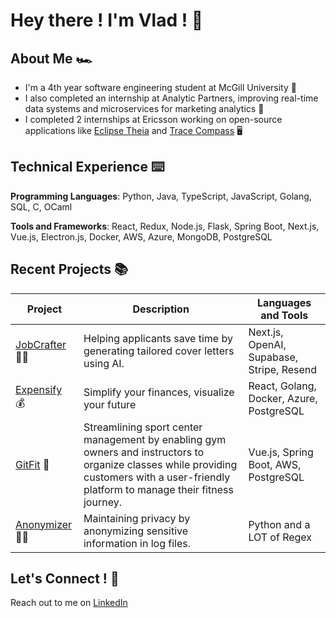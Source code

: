 # Hey there ! I'm Vlad ! 👋

## About Me 🏎️
- I'm a 4th year software engineering student at McGill University 🍁
- I also completed an internship at Analytic Partners, improving real-time data systems and microservices for marketing analytics 🚀
- I completed 2 internships at Ericsson working on open-source applications like [Eclipse Theia] and [Trace Compass] 🖥️

[Eclipse Theia]: https://github.com/eclipse-theia/theia
[Trace Compass]: https://github.com/eclipse-tracecompass

## Technical Experience ⌨️
**Programming Languages**: Python, Java, TypeScript, JavaScript, Golang, SQL, C, OCaml

**Tools and Frameworks**: React, Redux, Node.js, Flask, Spring Boot, Next.js, Vue.js, Electron.js, Docker, AWS, Azure, MongoDB, PostgreSQL
## Recent Projects 📚

| Project  | Description | Languages and Tools  |
| ------------- | ------------- |------------- |
| [JobCrafter](https://www.jobcrafter.co/) ✍🏻 | Helping applicants save time by generating tailored cover letters using AI.  | Next.js, OpenAI, Supabase, Stripe, Resend |
| [Expensify](https://expense-tracker-react-ggd9d8cteddacfa6.canadacentral-01.azurewebsites.net/categories) 💰 | Simplify your finances, visualize your future  | React, Golang, Docker, Azure, PostgreSQL|
| [GitFit](https://github.com/vladarama/gitfit) 💪 | Streamlining sport center management by enabling gym owners and instructors to organize classes while providing customers with a user-friendly platform to manage their fitness journey.  | Vue.js, Spring Boot, AWS, PostgreSQL |
| [Anonymizer](https://github.com/vladarama/log-anonymizer) 🕵️‍♂️ | Maintaining privacy by anonymizing sensitive information in log files. | Python and a LOT of Regex |


## Let's Connect ! 🤝
Reach out to me on [LinkedIn](https://www.linkedin.com/in/vladarama/)
<!--
**vladarama/vladarama** is a ✨ _special_ ✨ repository because its `README.md` (this file) appears on your GitHub profile.

Here are some ideas to get you started:

- 🔭 I’m currently working on ...
- 🌱 I’m currently learning ...
- 👯 I’m looking to collaborate on ...
- 🤔 I’m looking for help with ...
- 💬 Ask me about ...
- 📫 How to reach me: ...
- 😄 Pronouns: ...
- ⚡ Fun fact: ...
-->

